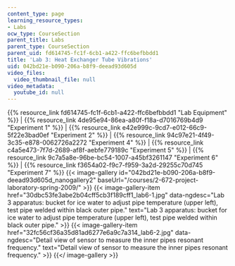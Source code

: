 ```yaml
---
content_type: page
learning_resource_types:
- Labs
ocw_type: CourseSection
parent_title: Labs
parent_type: CourseSection
parent_uid: fd614745-fc1f-6cb1-a422-ffc6befbbdd1
title: 'Lab 3: Heat Exchanger Tube Vibrations'
uid: 042bd21e-b090-206a-b8f9-deead93d605d
video_files:
  video_thumbnail_file: null
video_metadata:
  youtube_id: null
---
```


{{% resource_link fd614745-fc1f-6cb1-a422-ffc6befbbdd1 "Lab Equipment" %}} | {{% resource_link 4de95e94-86ea-a80f-f18a-d7016769b4d9 "Experiment 1" %}} | {{% resource_link e42e999c-9cd7-e012-66c9-5f22e3bad0ef "Experiment 2" %}} | {{% resource_link 94c97e21-4f49-3c35-e878-0062726a2272 "Experiment 4" %}} | {{% resource_link c4a5e473-7f7d-2689-af8f-aebfe779189c "Experiment 5" %}} | {{% resource_link 9c7a5a8e-96be-bc54-1007-a45bf3261147 "Experiment 6" %}} | {{% resource_link f3654a02-f9c7-f959-3a2d-29255c70d745 "Experiment 7" %}}
{{< image-gallery id="042bd21e-b090-206a-b8f9-deead93d605d_nanogallery2" baseUrl="/courses/2-672-project-laboratory-spring-2009/" >}}
{{< image-gallery-item href="30dbc53fe3abe2b04cff5cb3f189cff1_lab6-1.jpg" data-ngdesc="Lab 3 apparatus: bucket for ice water to adjust pipe temperature (upper left), test pipe welded within black outer pipe." text="Lab 3 apparatus: bucket for ice water to adjust pipe temperature (upper left), test pipe welded within black outer pipe." >}}
{{< image-gallery-item href="32fc56cf36a35d81ad6277e6a9c7a314_lab6-2.jpg" data-ngdesc="Detail view of sensor to measure the inner pipes resonant frequency." text="Detail view of sensor to measure the inner pipes resonant frequency." >}}
{{</ image-gallery >}}